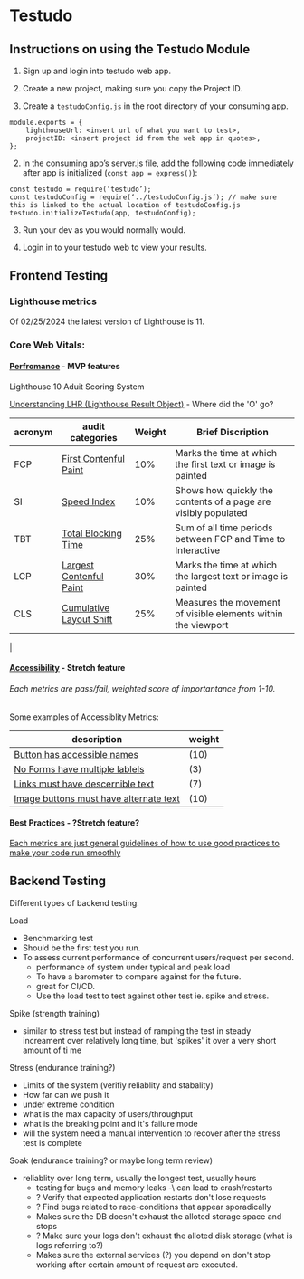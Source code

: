 # Testudo

## Instructions on using the Testudo Module

1. Sign up and login into testudo web app.
1. Create a new project, making sure you copy the Project ID.  

1. Create a ```testudoConfig.js``` in the root directory of your consuming app.
```
module.exports = {
    lighthouseUrl: <insert url of what you want to test>, 
    projectID: <insert project id from the web app in quotes>,
};
```

2. In the consuming app’s server.js file, add the following code immediately after app is initialized (```const app = express()```):
```
const testudo = require(‘testudo’);
const testudoConfig = require(‘../testudoConfig.js’); // make sure this is linked to the actual location of testudoConfig.js
testudo.initializeTestudo(app, testudoConfig);
```

3. Run your dev as you would normally would.

4. Login in to your testudo web to view your results.
 
## Frontend Testing
 ### Lighthouse metrics
  Of 02/25/2024 the latest version of Lighthouse is 11.

### Core Web Vitals:

  #### [Perfromance](https://developer.chrome.com/docs/lighthouse/performance/performance-scoring) - MVP features
Lighthouse 10 Aduit Scoring System

[Understanding LHR (Lighthouse Result Object)](https://github.com/GoogleChrome/lighthouse/blob/main/docs/understanding-results.md) - Where did the 'O' go?

|acronym|audit categories| Weight | Brief Discription |
|----|----|---|----|
|   FCP | [First Contenful Paint](https://developer.chrome.com/docs/lighthouse/performance/first-contentful-paint) |10%| Marks the time at which the first text or image is painted|
|   SI |[Speed Index](https://developer.chrome.com/docs/lighthouse/performance/speed-index) |10%|Shows how quickly the contents of a page are visibly populated|
|   TBT | [Total Blocking Time](https://developer.chrome.com/docs/lighthouse/performance/lighthouse-total-blocking-time) |25%|Sum of all time periods between FCP and Time to Interactive|
|   LCP | [Largest Contenful Paint](https://developer.chrome.com/docs/lighthouse/performance/lighthouse-largest-contentful-paint) |30%|Marks the time at which the largest text or image is painted|
|   CLS | [Cumulative Layout Shift](https://web.dev/articles/cls) |25%| Measures the movement of visible elements within the viewport|
|
  #### [Accessibility](https://developer.chrome.com/docs/lighthouse/accessibility/scoring) - Stretch feature
  ###### Each metrics are pass/fail, weighted score of importantance from 1-10.

  Some examples of Accessiblity Metrics:
  

  |description|weight|
  |---|---|
  |[Button has accessible names](https://dequeuniversity.com/rules/axe/4.7/button-name)|(10)|
  |[No Forms have multiple lablels](https://dequeuniversity.com/rules/axe/4.7/form-field-multiple-labels)|(3)|
  |[Links must have descernible text](https://dequeuniversity.com/rules/axe/4.7/link-name)|(7)|
  |[Image buttons must have alternate text](https://dequeuniversity.com/rules/axe/4.7/input-image-alt)|(10)|

  #### Best Practices - ?Stretch feature?


[Each metrics are just general guidelines of how to use good practices to make your code run smoothly](https://developer.chrome.com/docs/lighthouse/best-practices/doctype)

## Backend Testing


Different types of backend testing:

 
 Load
   - Benchmarking test
   - Should be the first test you run.
   - To assess current performance of concurrent users/request per second.
     - performance of system under typical and peak load
     - To have a barometer to compare against for the future. 
     - great for CI/CD.
     - Use the load test to test against other test ie. spike and stress.

 
 Spike (strength training)
   - similar to stress test but instead of ramping the test in steady increament over relatively long time, but 'spikes' it over a very short amount of ti     me

 Stress (endurance training?)
   - Limits of the system (verifiy reliablity and stabality)
   - How far can we push it
   - under extreme condition
   - what is the max capacity of users/throughput    
   - what is the breaking point and it's failure mode
   - will the system need a manual intervention to recover after the stress test is complete
 
 
 Soak (endurance training? or maybe long term review)
   - reliablity over long term, usually the longest test, usually hours
     - testing for bugs and memory leaks -\ can lead to crash/restarts
     - ? Verify that expected application restarts don't lose requests
     - ? Find bugs related to race-conditions that appear sporadically
     - Makes sure the DB doesn't exhaust the alloted storage space and stops
     - ? Make sure your logs don't exhaust the alloted disk storage (what is logs referring to?)                                                          
     - Makes sure the external services (?) you depend on don't stop working after certain amount of request are executed.
